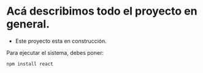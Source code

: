 <h1>Acá describimos todo el proyecto en general.</h1>

- Este proyecto esta en construcción.

Para ejecutar el sistema, debes poner:

```npm install react```
